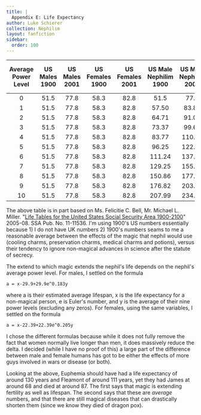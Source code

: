 ```yaml
---
title: |
  Appendix E: Life Expectancy
author: Luke Schierer
collection: Nephilim
layout: fanfiction
sidebar:
  order: 100
---
```


| Average Power Level | US Males 1900 | US Males 2001 | US Females 1900 | US Females 2001 | US Male Nephilim 1900 | US Male Nephilim 2001 | US Female Nephilim 1900 | US Female Nephilim 2001
:--------------------:|:-------------:|:-------------:|:---------------:|:---------------:|:---------------------:|:---------------------:|:-----------------------:|:-----------------------:|
|          0          |     51.5      |     77.8      |      58.3       |      82.8       |         51.5          |         77.8          |          58.3           |          82.8           |
|          1          |     51.5      |     77.8      |      58.3       |      82.8       |         57.50         |         83.80         |          63.39          |          87.9           |
|          2          |     51.5      |     77.8      |      58.3       |      82.8       |         64.71         |         91.01         |          69.65          |          94.15          |
|          3          |     51.5      |     77.8      |      58.3       |      82.8       |         73.37         |         99.67         |          77.32          |         101.82          |
|          4          |     51.5      |     77.8      |      58.3       |      82.8       |         83.77         |        110.07         |          86.75          |         111.25          |
|          5          |     51.5      |     77.8      |      58.3       |      82.8       |         96.25         |        122.55         |          98.31          |         122.81          |
|          6          |     51.5      |     77.8      |      58.3       |      82.8       |        111.24         |        137.55         |         112.51          |         137.01          |
|          7          |     51.5      |     77.8      |      58.3       |      82.8       |        129.25         |        155.55         |         129.94          |         154.44          |
|          8          |     51.5      |     77.8      |      58.3       |      82.8       |        150.86         |        177.16         |         151.33          |         175.83          |
|          9          |     51.5      |     77.8      |      58.3       |      82.8       |        176.82         |        203.12         |         177.60          |          202.1          |
|          10         |     51.5      |     77.8      |      58.3       |      82.8       |        207.99         |        234.29         |         209.83          |         234.33          |

The above table is in part based on Ms. Felicitie C. Bell, Mr. Michael L. Miller.  "[Life Tables for the United States Social Security Area 1900-2100](https://www.ssa.gov/oact/NOTES/pdf_studies/study120.pdf)" 2005-08. SSA Pub. No. 11-11536.
I'm using 1900's US numbers essentially because 1) I do not have UK numbers 2)
1900's numbers seams to me a reasonable average between the effects of the magic
that nephil would use (cooling charms, preservation charms, medical charms and
potions), versus their tendency to ignore non-magical advances in science after
the statute of secrecy.

The extend to which magic extends the nephil's life depends on the nephil's
average power level. For males, I settled on the formula
```
a = x-29.9+29.9e^0.183y
```
where a is their estimated average lifespan, x is the
life expectancy for a non-magical person, e is Euler's number, and y is the
average of their nine power levels (excluding any zeros). For females, using
the same variables, I settled on the formula
```
a = x-22.39+22.39e^0.205y
```
 I chose the different formulas
because while it does not fully remove the fact that women normally live longer
than men, it does massively reduce the delta. I decided (while I have no proof
of this) a large part of the difference between male and female humans has got
to be either the effects of more guys involved in wars or disease (or both).

Looking at the above, Euphemia should have had a life expectancy of around 130
years and Fleamont of around 111 years, yet they had James at around 68 and died
at around 87.  The first says that magic is extending fertility as well as
lifespan.  The second says that these are *average* numbers, and that there are
still magical diseases that can drastically shorten them (since we know they
died of dragon pox).
